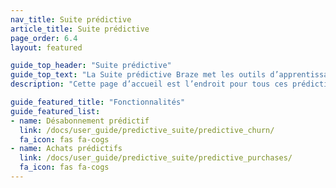 ```yaml
---
nav_title: Suite prédictive
article_title: Suite prédictive
page_order: 6.4
layout: featured

guide_top_header: "Suite prédictive"
guide_top_text: "La Suite prédictive Braze met les outils d’apprentissage machine dans les mains des marketers, leur permettant de tirer parti des données et d’agir de manière efficace sur les données sur la plateforme de Braze. Comme première fonctionnalité dans la Suite prédictive, le désabonnement prédictif permet aux marketeurs de définir et de générer des prévisions, offrant une approche proactive pour réduire au minimum le taux de désabonnement futur. Pour en savoir plus sur les fonctionnalités, consultez les articles suivants !"
description: "Cette page d’accueil est l’endroit pour tous ces prédictifs à Braze! La suite prédictive Braze propose des solutions pour la désabonnement et la prédiction d’achats dans vos campagnes et toiles de Braze."

guide_featured_title: "Fonctionnalités"
guide_featured_list:
- name: Désabonnement prédictif
  link: /docs/user_guide/predictive_suite/predictive_churn/
  fa_icon: fas fa-cogs
- name: Achats prédictifs
  link: /docs/user_guide/predictive_suite/predictive_purchases/
  fa_icon: fas fa-cogs
---
```


<br><br>
